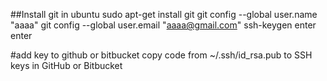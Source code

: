##Install git in ubuntu
	sudo apt-get install git
	git config --global user.name "aaaa"
	git config --global user.email "aaaa@gmail.com"
	ssh-keygen
	enter
	enter

#add key to github or bitbucket
	copy code from ~/.ssh/id_rsa.pub to SSH keys in GitHub or Bitbucket
